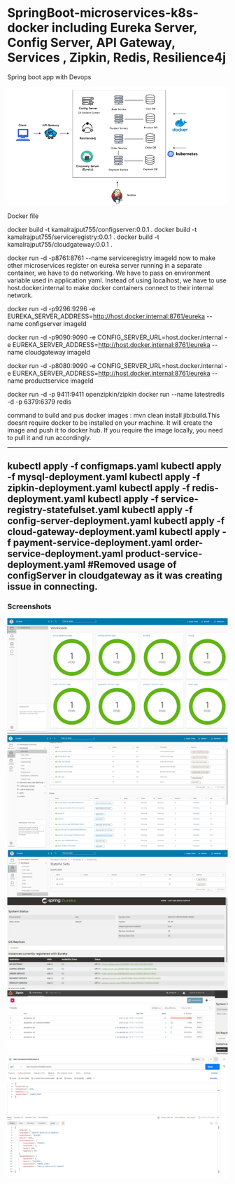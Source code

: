 # SpringBoot-microservices-k8s-docker including Eureka Server, Config Server, API Gateway, Services , Zipkin, Redis, Resilience4j
 Spring boot app with Devops

![img_5.png](img_5.png)

Docker file 


docker build -t kamalrajput755/configserver:0.0.1 .
docker build -t kamalrajput755/serviceregistry:0.0.1 .
docker build -t kamalrajput755/cloudgateway:0.0.1 .

docker run -d -p8761:8761 --name serviceregistry imageId
now to make other microservices register on eureka server running in a separate container, we have to do networking.
We have to pass on environment variable used in application yaml. Instead of using localhost, we have to use host.docker.internal
to make docker containers connect to their internal network.

docker run -d -p9296:9296 -e EUREKA_SERVER_ADDRESS=http://host.docker.internal:8761/eureka --name configserver imageId


docker run -d -p9090:9090 -e CONFIG_SERVER_URL=host.docker.internal  -e EUREKA_SERVER_ADDRESS=http://host.docker.internal:8761/eureka --name cloudgateway imageId

docker run -d -p8080:9090 -e CONFIG_SERVER_URL=host.docker.internal  -e EUREKA_SERVER_ADDRESS=http://host.docker.internal:8761/eureka --name productservice imageId


docker run -d -p 9411:9411 openzipkin/zipkin
docker run --name latestredis -d -p 6379:6379 redis 

command to build and pus docker images : mvn clean install jib:build.This doesnt require docker to be installed on your machine.
It will create the image and push it to docker hub. If you require the image locally, you need to pull it and run accordingly.


----
kubectl apply -f configmaps.yaml
kubectl apply -f mysql-deployment.yaml
kubectl apply -f zipkin-deployment.yaml
kubectl apply -f redis-deployment.yaml
kubectl apply -f service-registry-statefulset.yaml
kubectl apply -f config-server-deployment.yaml
kubectl apply -f cloud-gateway-deployment.yaml
kubectl apply -f payment-service-deployment.yaml order-service-deployment.yaml product-service-deployment.yaml
#Removed usage of configServer in cloudgateway as it was creating issue in connecting.
-----

### Screenshots
![img.png](img.png)
![img_1.png](img_1.png)
![img_2.png](img_2.png)
![img_3.png](img_3.png)
![img_4.png](img_4.png)
![img_6.png](img_6.png)


